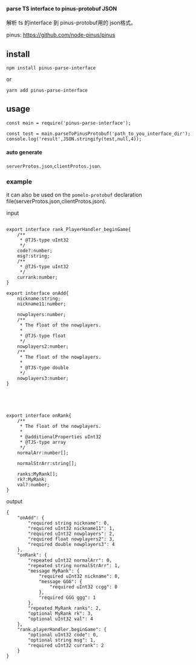 
####  parse TS interface to pinus-protobuf JSON 
解析  ts 的interface 到 pinus-protobuf用的 json格式。



pinus: https://github.com/node-pinus/pinus


## install

`npm install pinus-parse-interface`

or

`yarn add pinus-parse-interface`


## usage

```
const main = require('pinus-parse-interface');

const test = main.parseToPinusProtobuf('path_to_you_interface_dir');
console.log('result',JSON.stringify(test,null,4));
```



#### auto generate 
`serverProtos.json`,`clientProtos.json`.

### example

it can also be used on the `pomelo-protobuf` declaration file(serverProtos.json,clientProtos.json).

input
```

export interface rank_PlayerHandler_beginGame{
    /**
     * @TJS-type uInt32
     */
    code?:number;
    msg?:string;
    /**
     * @TJS-type uInt32
     */
    currank:number;
}

export interface onAdd{
    nickname:string;
    nickname11:number;

    nowplayers:number;
    /**
     * The float of the nowplayers.
     *
     * @TJS-type float
     */
    nowplayers2:number;
    /**
     * The float of the nowplayers.
     *
     * @TJS-type double
     */
    nowplayers3:number;
}





export interface onRank{
    /**
     * The float of the nowplayers.
     *
     * @additionalProperties uInt32
     * @TJS-type array
     */
    normalArr:number[];

    normalStrArr:string[];

    ranks:MyRank[];
    rk?:MyRank;
    val?:number;
}

```



output

```
{
    "onAdd": {
        "required string nickname": 0,
        "required uInt32 nickname11": 1,
        "required uInt32 nowplayers": 2,
        "required float nowplayers2": 3,
        "required double nowplayers3": 4
    },
    "onRank": {
        "repeated uInt32 normalArr": 0,
        "repeated string normalStrArr": 1,
        "message MyRank": {
            "required uInt32 nickname": 0,
            "message GGG": {
                "required uInt32 ccgg": 0
            },
            "required GGG ggg": 1
        },
        "repeated MyRank ranks": 2,
        "optional MyRank rk": 3,
        "optional uInt32 val": 4
    },
    "rank.playerHandler.beginGame": {
        "optional uInt32 code": 0,
        "optional string msg": 1,
        "required uInt32 currank": 2
    }
}
```

